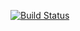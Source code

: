 [![Build Status](https://travis-ci.com/ajoyac/authApi.svg?branch=master)](https://travis-ci.com/ajoyac/authApi)